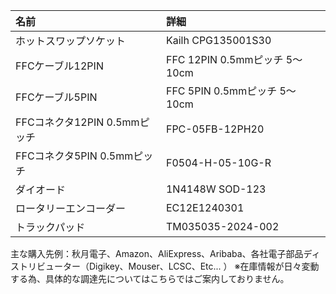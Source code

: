 |名前|詳細|
|:--|:--|
|ホットスワップソケット|Kailh CPG135001S30|
|FFCケーブル12PIN|FFC 12PIN 0.5mmピッチ 5～10cm|
|FFCケーブル5PIN|FFC 5PIN 0.5mmピッチ 5～10cm|
|FFCコネクタ12PIN 0.5mmピッチ|FPC-05FB-12PH20|
|FFCコネクタ5PIN 0.5mmピッチ|F0504-H-05-10G-R|
|ダイオード|1N4148W SOD-123|
|ロータリーエンコーダー|EC12E1240301|
|トラックパッド|TM035035-2024-002|　　

主な購入先例：秋月電子、Amazon、AliExpress、Aribaba、各社電子部品ディストリビューター（Digikey、Mouser、LCSC、Etc... ）
※在庫情報が日々変動する為、具体的な調達先についてはこちらではご案内しておりません。

